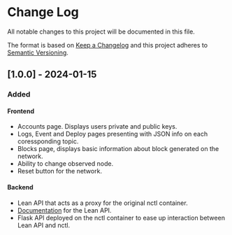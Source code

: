 # Change Log
All notable changes to this project will be documented in this file.
 
The format is based on [Keep a Changelog](http://keepachangelog.com/)
and this project adheres to [Semantic Versioning](http://semver.org/).
 

## [1.0.0] - 2024-01-15
 
### Added

#### Frontend
- Accounts page. Displays users private and public keys.
- Logs, Event and Deploy pages presenting with JSON info on each coressponding topic.
- Blocks page, displays basic information about block generated on the network.
- Ability to change observed node.
- Reset button for the network.

#### Backend

- Lean API that acts as a proxy for the original nctl container.
- [Documentation](https://github.com/block-bites/fondant-app/blob/master/OpenAPI.yml)  for the Lean API.
- Flask API deployed on the nctl container to ease up interaction between Lean API and nctl.
   

 
